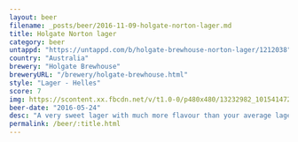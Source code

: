 ```yaml
---
layout: beer
filename: _posts/beer/2016-11-09-holgate-norton-lager.md
title: Holgate Norton lager
category: beer
untappd: "https://untappd.com/b/holgate-brewhouse-norton-lager/1212038"
country: "Australia"
brewery: "Holgate Brewhouse"
breweryURL: "/brewery/holgate-brewhouse.html"
style: "Lager - Helles"
score: 7
img: https://scontent.xx.fbcdn.net/v/t1.0-0/p480x480/13232982_10154147274688745_9124860390189621549_n.jpg?oh=6a2951cb6b54caa821801835303fe438&oe=5972C437
beer-date: "2016-05-24"
desc: "A very sweet lager with much more flavour than your average lager"
permalink: /beer/:title.html
---
```

